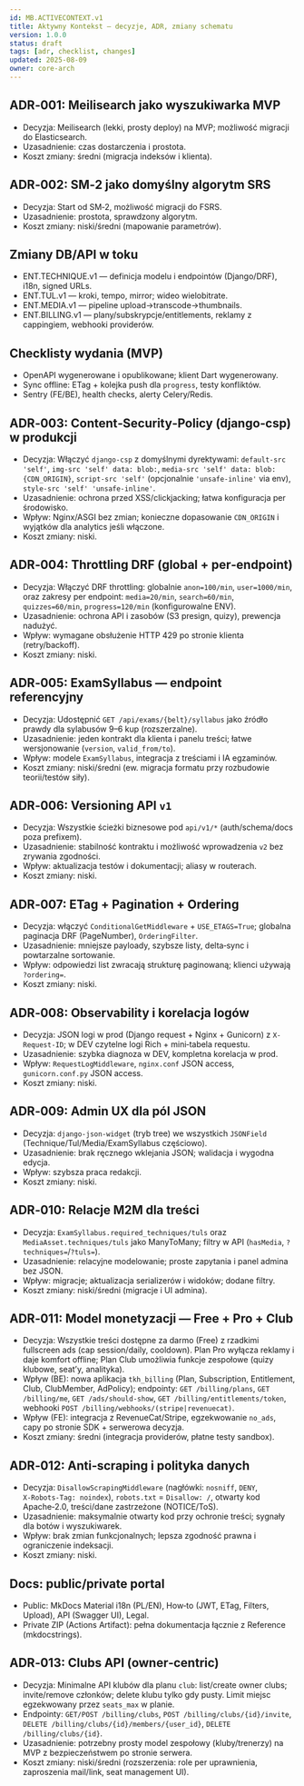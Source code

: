 ```yaml
---
id: MB.ACTIVECONTEXT.v1
title: Aktywny Kontekst — decyzje, ADR, zmiany schematu
version: 1.0.0
status: draft
tags: [adr, checklist, changes]
updated: 2025-08-09
owner: core-arch
---
```


## ADR‑001: Meilisearch jako wyszukiwarka MVP
- Decyzja: Meilisearch (lekki, prosty deploy) na MVP; możliwość migracji do Elasticsearch.
- Uzasadnienie: czas dostarczenia i prostota.
- Koszt zmiany: średni (migracja indeksów i klienta).

## ADR‑002: SM‑2 jako domyślny algorytm SRS
- Decyzja: Start od SM‑2, możliwość migracji do FSRS.
- Uzasadnienie: prostota, sprawdzony algorytm.
- Koszt zmiany: niski/średni (mapowanie parametrów).

## Zmiany DB/API w toku
- ENT.TECHNIQUE.v1 — definicja modelu i endpointów (Django/DRF), i18n, signed URLs.
- ENT.TUL.v1 — kroki, tempo, mirror; wideo wielobitrate.
- ENT.MEDIA.v1 — pipeline upload→transcode→thumbnails.
 - ENT.BILLING.v1 — plany/subskrypcje/entitlements, reklamy z cappingiem, webhooki providerów.

## Checklisty wydania (MVP)
- OpenAPI wygenerowane i opublikowane; klient Dart wygenerowany.
- Sync offline: ETag + kolejka push dla `progress`, testy konfliktów.
- Sentry (FE/BE), health checks, alerty Celery/Redis.

## ADR‑003: Content‑Security‑Policy (django‑csp) w produkcji
- Decyzja: Włączyć `django-csp` z domyślnymi dyrektywami: `default-src 'self'`, `img-src 'self' data: blob:`, `media-src 'self' data: blob: {CDN_ORIGIN}`, `script-src 'self'` (opcjonalnie `'unsafe-inline'` via env), `style-src 'self' 'unsafe-inline'`.
- Uzasadnienie: ochrona przed XSS/clickjacking; łatwa konfiguracja per środowisko.
- Wpływ: Nginx/ASGI bez zmian; konieczne dopasowanie `CDN_ORIGIN` i wyjątków dla analytics jeśli włączone.
- Koszt zmiany: niski.

## ADR‑004: Throttling DRF (global + per‑endpoint)
- Decyzja: Włączyć DRF throttling: globalnie `anon=100/min`, `user=1000/min`, oraz zakresy per endpoint: `media=20/min`, `search=60/min`, `quizzes=60/min`, `progress=120/min` (konfigurowalne ENV).
- Uzasadnienie: ochrona API i zasobów (S3 presign, quizy), prewencja nadużyć.
- Wpływ: wymagane obsłużenie HTTP 429 po stronie klienta (retry/backoff).
- Koszt zmiany: niski.

## ADR‑005: ExamSyllabus — endpoint referencyjny
- Decyzja: Udostępnić `GET /api/exams/{belt}/syllabus` jako źródło prawdy dla sylabusów 9–6 kup (rozszerzalne).
- Uzasadnienie: jeden kontrakt dla klienta i panelu treści; łatwe wersjonowanie (`version`, `valid_from/to`).
- Wpływ: modele `ExamSyllabus`, integracja z treściami i IA egzaminów.
- Koszt zmiany: niski/średni (ew. migracja formatu przy rozbudowie teorii/testów siły).

## ADR‑006: Versioning API `v1`
- Decyzja: Wszystkie ścieżki biznesowe pod `api/v1/*` (auth/schema/docs poza prefixem).
- Uzasadnienie: stabilność kontraktu i możliwość wprowadzenia `v2` bez zrywania zgodności.
- Wpływ: aktualizacja testów i dokumentacji; aliasy w routerach.
- Koszt zmiany: niski.

## ADR‑007: ETag + Pagination + Ordering
- Decyzja: włączyć `ConditionalGetMiddleware` + `USE_ETAGS=True`; globalna paginacja DRF (PageNumber), `OrderingFilter`.
- Uzasadnienie: mniejsze payloady, szybsze listy, delta‑sync i powtarzalne sortowanie.
- Wpływ: odpowiedzi list zwracają strukturę paginowaną; klienci używają `?ordering=`.
- Koszt zmiany: niski.

## ADR‑008: Observability i korelacja logów
- Decyzja: JSON logi w prod (Django request + Nginx + Gunicorn) z `X-Request-ID`; w DEV czytelne logi Rich + mini‑tabela requestu.
- Uzasadnienie: szybka diagnoza w DEV, kompletna korelacja w prod.
- Wpływ: `RequestLogMiddleware`, `nginx.conf` JSON access, `gunicorn.conf.py` JSON access.
- Koszt zmiany: niski.

## ADR‑009: Admin UX dla pól JSON
- Decyzja: `django-json-widget` (tryb tree) we wszystkich `JSONField` (Technique/Tul/Media/ExamSyllabus częściowo).
- Uzasadnienie: brak ręcznego wklejania JSON; walidacja i wygodna edycja.
- Wpływ: szybsza praca redakcji.
- Koszt zmiany: niski.

## ADR‑010: Relacje M2M dla treści
- Decyzja: `ExamSyllabus.required_techniques/tuls` oraz `MediaAsset.techniques/tuls` jako ManyToMany; filtry w API (`hasMedia`, `?techniques=`/`?tuls=`).
- Uzasadnienie: relacyjne modelowanie; proste zapytania i panel admina bez JSON.
- Wpływ: migracje; aktualizacja serializerów i widoków; dodane filtry.
- Koszt zmiany: niski/średni (migracje i UI admina).

## ADR‑011: Model monetyzacji — Free + Pro + Club
- Decyzja: Wszystkie treści dostępne za darmo (Free) z rzadkimi fullscreen ads (cap session/daily, cooldown). Plan Pro wyłącza reklamy i daje komfort offline; Plan Club umożliwia funkcje zespołowe (quizy klubowe, seat’y, analityka).
- Wpływ (BE): nowa aplikacja `tkh_billing` (Plan, Subscription, Entitlement, Club, ClubMember, AdPolicy); endpointy: `GET /billing/plans`, `GET /billing/me`, `GET /ads/should-show`, `GET /billing/entitlements/token`, webhooki `POST /billing/webhooks/(stripe|revenuecat)`.
- Wpływ (FE): integracja z RevenueCat/Stripe, egzekwowanie `no_ads`, capy po stronie SDK + serwerowa decyzja.
- Koszt zmiany: średni (integracja providerów, płatne testy sandbox).

## ADR‑012: Anti‑scraping i polityka danych
- Decyzja: `DisallowScrapingMiddleware` (nagłówki: `nosniff`, `DENY`, `X‑Robots‑Tag: noindex`), `robots.txt` = `Disallow: /`, otwarty kod Apache‑2.0, treści/dane zastrzeżone (NOTICE/ToS).
- Uzasadnienie: maksymalnie otwarty kod przy ochronie treści; sygnały dla botów i wyszukiwarek.
- Wpływ: brak zmian funkcjonalnych; lepsza zgodność prawna i ograniczenie indeksacji.
- Koszt zmiany: niski.

## Docs: public/private portal
- Public: MkDocs Material i18n (PL/EN), How‑to (JWT, ETag, Filters, Upload), API (Swagger UI), Legal.
- Private ZIP (Actions Artifact): pełna dokumentacja łącznie z Reference (mkdocstrings).

## ADR‑013: Clubs API (owner‑centric)
- Decyzja: Minimalne API klubów dla planu `club`: list/create owner clubs; invite/remove członków; delete klubu tylko gdy pusty. Limit miejsc egzekwowany przez `seats_max` w planie.
- Endpointy: `GET/POST /billing/clubs`, `POST /billing/clubs/{id}/invite`, `DELETE /billing/clubs/{id}/members/{user_id}`, `DELETE /billing/clubs/{id}`.
- Uzasadnienie: potrzebny prosty model zespołowy (kluby/trenerzy) na MVP z bezpieczeństwem po stronie serwera.
- Koszt zmiany: niski/średni (rozszerzenia: role per uprawnienia, zaproszenia mail/link, seat management UI).

